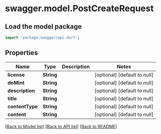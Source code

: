 # swagger.model.PostCreateRequest

## Load the model package
```dart
import 'package:swagger/api.dart';
```

## Properties
Name | Type | Description | Notes
------------ | ------------- | ------------- | -------------
**license** | **String** |  | [optional] [default to null]
**doMint** | **String** |  | [optional] [default to null]
**description** | **String** |  | [optional] [default to null]
**title** | **String** |  | [optional] [default to null]
**contentType** | **String** |  | [optional] [default to null]
**content** | **String** |  | [optional] [default to null]

[[Back to Model list]](../README.md#documentation-for-models) [[Back to API list]](../README.md#documentation-for-api-endpoints) [[Back to README]](../README.md)


